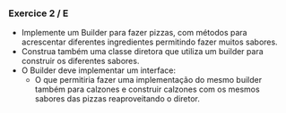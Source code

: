 ### Exercice 2 / E
- Implemente um Builder para fazer pizzas, 
com métodos para acrescentar diferentes ingredientes 
permitindo fazer muitos sabores.
- Construa também uma classe diretora que utiliza um
builder para construir os diferentes sabores. 
- O Builder deve implementar um interface:
    - O que permitiria fazer uma implementação do mesmo builder 
    também para calzones e construir calzones com os mesmos sabores
    das pizzas reaproveitando o diretor.